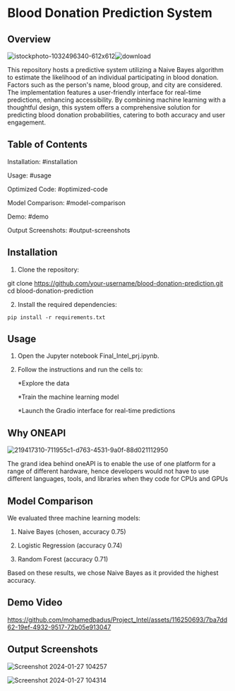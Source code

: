 # Blood Donation Prediction System

## Overview
![istockphoto-1032496340-612x612](https://github.com/mohamedbadus/Project_Intel/assets/116250693/79288bdd-9e16-41a4-9858-a0f22e2bbd67)![download](https://github.com/mohamedbadus/Project_Intel/assets/116250693/c350e603-7a05-4922-9e54-f15678b42ea1)



This repository hosts a predictive system utilizing a Naive Bayes algorithm to estimate the likelihood of an individual participating in blood donation. Factors such as the person's name, blood group, and city are considered. The implementation features a user-friendly interface for real-time predictions, enhancing accessibility. By combining machine learning with a thoughtful design, this system offers a comprehensive solution for predicting blood donation probabilities, catering to both accuracy and user engagement.

## Table of Contents

Installation: #installation

Usage: #usage

Optimized Code: #optimized-code

Model Comparison: #model-comparison

Demo: #demo

Output Screenshots: #output-screenshots

## Installation

1. Clone the repository:
   
git clone https://github.com/your-username/blood-donation-prediction.git
cd blood-donation-prediction

2. Install the required dependencies:
   
```pip install -r requirements.txt```

## Usage

1. Open the Jupyter notebook Final_Intel_prj.ipynb.
2. Follow the instructions and run the cells to:
   
      *Explore the data
   
      *Train the machine learning model
   
      *Launch the Gradio interface for real-time predictions
   
## Why ONEAPI
![219417310-711955c1-d763-4531-9a0f-88d021112950](https://github.com/mohamedbadus/Project_Intel/assets/116250693/f7e72986-ca26-43d1-b2ef-e15644810833)

The grand idea behind oneAPI is to enable the use of one platform for a range of different hardware, hence developers would not have to use different languages, tools, and libraries when they code for CPUs and GPUs

## Model Comparison

We evaluated three machine learning models:

1. Naive Bayes (chosen, accuracy 0.75)

2. Logistic Regression (accuracy 0.74)

3. Random Forest (accuracy 0.71)

Based on these results, we chose Naive Bayes as it provided the highest accuracy.


## Demo Video


https://github.com/mohamedbadus/Project_Intel/assets/116250693/7ba7dd62-19ef-4932-9517-72b05e913047



## Output Screenshots

![Screenshot 2024-01-27 104257](https://github.com/mohamedbadus/Project_Intel/assets/116250693/203f8554-cd6c-4347-8810-7bcdbb608275)

![Screenshot 2024-01-27 104314](https://github.com/mohamedbadus/Project_Intel/assets/116250693/1a0b620a-1a5c-4922-8c5a-56e19a3907ae)
